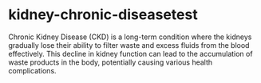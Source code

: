 # kidney-chronic-diseasetest
Chronic Kidney Disease (CKD) is a long-term condition where the kidneys gradually lose their ability to filter waste and excess fluids from the blood effectively. This decline in kidney function can lead to the accumulation of waste products in the body, potentially causing various health complications.
